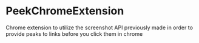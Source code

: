 # PeekChromeExtension
Chrome extension to utilize the screenshot API previously made in order to provide peaks to links before you click them in chrome
